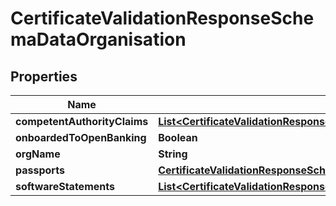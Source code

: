 
# CertificateValidationResponseSchemaDataOrganisation

## Properties
Name | Type | Description | Notes
------------ | ------------- | ------------- | -------------
**competentAuthorityClaims** | [**List&lt;CertificateValidationResponseSchemaDataOrganisationCompetentAuthorityClaims&gt;**](CertificateValidationResponseSchemaDataOrganisationCompetentAuthorityClaims.md) |  |  [optional]
**onboardedToOpenBanking** | **Boolean** |  |  [optional]
**orgName** | **String** |  |  [optional]
**passports** | [**CertificateValidationResponseSchemaDataOrganisationPassports**](CertificateValidationResponseSchemaDataOrganisationPassports.md) |  |  [optional]
**softwareStatements** | [**List&lt;CertificateValidationResponseSchemaDataOrganisationSoftwareStatements&gt;**](CertificateValidationResponseSchemaDataOrganisationSoftwareStatements.md) |  |  [optional]



